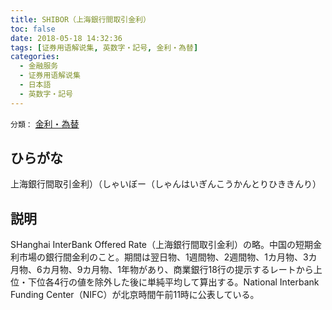 ```yaml
---
title: SHIBOR（上海銀行間取引金利）
toc: false
date: 2018-05-18 14:32:36
tags: [证券用语解说集, 英数字・記号, 金利・為替]
categories:
  - 金融服务
  - 证券用语解说集
  - 日本語
  - 英数字・記号
---
```


`分類：` [金利・為替](/tags/金利・為替/)

## ひらがな

上海銀行間取引金利）（しゃいぼー（しゃんはいぎんこうかんとりひききんり）

## 説明

SHanghai InterBank Offered Rate（上海銀行間取引金利）の略。中国の短期金利市場の銀行間金利のこと。期間は翌日物、1週間物、2週間物、1カ月物、3カ月物、6カ月物、9カ月物、1年物があり、商業銀行18行の提示するレートから上位・下位各4行の値を除外した後に単純平均して算出する。National Interbank Funding Center（NIFC）が北京時間午前11時に公表している。
